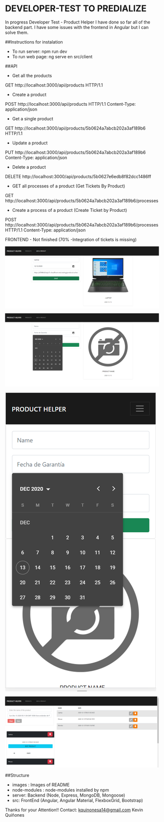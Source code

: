 # DEVELOPER-TEST TO PREDIALIZE
In progress
Developer Test - Product Helper
I have done so far all of the backend part. I have some issues with the frontend in Angular but I can solve them.

##Instructions for instalation
- To run server: npm run dev
- To run web page: ng serve en src/client

##API

- Get all the products

GET http://localhost:3000/api/products HTTP/1.1

- Create a product

POST http://localhost:3000/api/products HTTP/1.1 Content-Type: application/json

- Get a single product

GET http://localhost:3000/api/products/5b0624a7abcb202a3af189b6 HTTP/1.1

- Update a product

PUT http://localhost:3000/api/products/5b0624a7abcb202a3af189b6 Content-Type: application/json

- Delete a product

DELETE http://localhost:3000/api/products/5b0627e6edb8f82dcc1486ff

- GET all processes of a product (Get Tickets By Product)

GET http://localhost:3000/api/products/5b0624a7abcb202a3af189b6/processes

- Create a process of a product (Create Ticket by Product)

POST http://localhost:3000/api/products/5b0624a7abcb202a3af189b6/processes HTTP/1.1 Content-Type: application/json

FRONTEND - Not finished (70% -Integration of tickets is missing)

![Ventana de producto](images/product-front.png)

![Datepicker Front-End](images/datepicker-front.png)

![Responsive Datepicker Front-End](images/responsive-design.png)

![Progreso Front-End](images/front-progreso.png)

##Structure

- images : Images of README
- node-modules : node-modules installed by npm
- server: Backend (Node, Express, MongoDB, Mongoose)
- src: FrontEnd (Angular, Angular Material, FlexboxGrid, Bootstrap)

Thanks for your Attention!!
Contact: kquinonesa14@gmail.com  Kevin Quiñones
